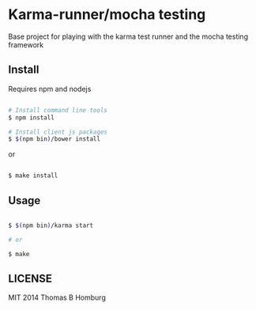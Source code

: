 # Karma-runner/mocha testing

Base project for playing with the karma test runner and the mocha testing framework

## Install

Requires npm and nodejs

```bash

# Install command line tools
$ npm install

# Install client js packages
$ $(npm bin)/bower install
```

or

```bash

$ make install
```

## Usage

```bash

$ $(npm bin)/karma start

# or 

$ make
```

## LICENSE

MIT 2014 Thomas B Homburg
